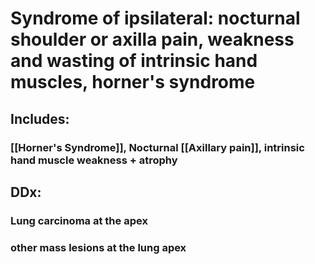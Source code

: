 # Syndrome of ipsilateral: nocturnal shoulder or axilla pain, weakness and wasting of intrinsic hand muscles, horner's syndrome 
## Includes:
### [[Horner's Syndrome]], Nocturnal [[Axillary pain]], intrinsic hand muscle weakness + atrophy
## DDx:
### Lung carcinoma at the apex
### other mass lesions at the lung apex